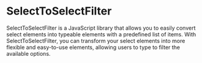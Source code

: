 # SelectToSelectFilter
SelectToSelectFilter is a JavaScript library that allows you to easily convert select elements into typeable elements with a predefined list of items. With SelectToSelectFilter, you can transform your select elements into more flexible and easy-to-use elements, allowing users to type to filter the available options.
